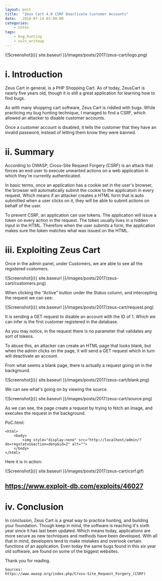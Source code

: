 ```yaml
---
layout: post
title:	"Zeus Cart 4.0 CSRF Deactivate Customer Accounts"
date:	2018-07-14 03:00:00
categories:
    - notes
tags:
    - bug_hunting
    - vuln_writeup
---
```

<head>
	<title> Zeus Cart 4.0 CSRF Deactivate Customer Accounts </title>
</head>
![Screenshot]({{ site.baseurl }}/images/posts/2017/zeus-cart/logo.png)


# i. Introduction

Zeus Cart in general, is a PHP Shopping Cart. As of today, ZeusCart is nearly five years old, though it is still a great application for learning how to find bugs.

As with many shopping cart software, Zeus Cart is riddled with bugs. While practicing my bug hunting technique, I managed to find a CSRF, which allowed an attacker to disable customer accounts.

Once a customer account is disabled, it tells the customer that they have an invalid password, instead of letting them know they were banned.

# ii. Summary

According to OWASP, Cross-Site Request Forgery (CSRF) is an attack that forces an end user to execute unwanted actions on a web application in which they're currently authenticated.

In basic terms, once an application has a cookie set in the user's browser, the browser will automatically submit the cookie to the applicatoin in every request. Which means if an attacker creates a HTML form that is auto submitted when a user clicks on it, they will be able to submit actions on behalf of the user.

To prevent CSRF, an application can use tokens. The application will issue a token on every action in the request. The token usually lives in a hidden input in the HTML. Therefore when the user submits a form, the application makes sure the token matches what was issued on the HTML.

# iii. Exploiting Zeus Cart

Once in the admin panel, under Customers, we are able to see all the registered customers.

![Screenshot]({{ site.baseurl }}/images/posts/2017/zeus-cart/customers.png)

When clicking the "Active" button under the Status column, and intercepting the request we can see:

![Screenshot]({{ site.baseurl }}/images/posts/2017/zeus-cart/request.png)

It is sending a GET request to disable an account with the ID of 1. Which we can infer is the first customer registered in the database.

As you may notice, in the request there is no parameter that validates any sort of tokens.

To abuse this, an attacker can create an HTML page that looks blank, but when the admin clicks on the page, it will send a GET request which in turn will deactivate an account.

From what seems a blank page, there is actually a request going on in the background.

![Screenshot]({{ site.baseurl }}/images/posts/2017/zeus-cart/blank.png)

We can see what's going on by viewing the source.

![Screenshot]({{ site.baseurl }}/images/posts/2017/zeus-cart/source.png)

As we can see, the page create a request by trying to fetch an image, and executes the request in the background.

PoC.html:
```
<html>
	<body>
		<img style="display:none" src="http://localhost/admin/?do=regstatus&action=deny&id=2" alt="">
	</body>
</html>
```

Here it is in action:

![Screenshot]({{ site.baseurl }}/images/posts/2017/zeus-cart/csrf.gif)

## https://www.exploit-db.com/exploits/46027

# iv. Conclusion

In conclusion, Zeus Cart is a great way to practice hunting, and building your foundation. Though keep in mind, the software is reaching it's sixth year since it has last been updated. Which means today, applications are more secure as new techniques and methods have been developed. With all that in mind, developers tend to make mistakes and overlook certain functions of an application. Even today the same bugs found in this six year old software, are found on some of the biggest websites.


Thank you for reading.

~~~
Sources:
https://www.owasp.org/index.php/Cross-Site_Request_Forgery_(CSRF)
~~~
